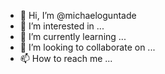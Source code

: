- 👋 Hi, I’m @michaeloguntade
- 👀 I’m interested in ...
- 🌱 I’m currently learning ...
- 💞️ I’m looking to collaborate on ...
- 📫 How to reach me ...

<!---
michaeloguntade/michaeloguntade is a ✨ special ✨ repository because its `README.md` (this file) appears on your GitHub profile.
You can click the Preview link to take a look at your changes.
--->
